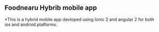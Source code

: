 

## Foodnearu Hybrib mobile app

*This is a hybrid mobile app devloped using Ionic 2 and angular 2 for both ios and android platforms.
